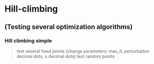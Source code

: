 # **Hill-climbing**

## (Testing several optimization algorithms)

### **Hill climbing simple**

> test several fixed points (change parameters: max_it, perturbation decimal dots, x decimal dots)
> test random points